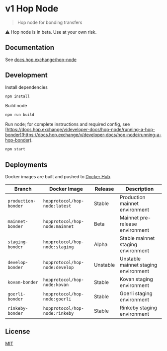 # v1 Hop Node

> Hop node for bonding transfers

⚠️ Hop node is in beta. Use at your own risk.

## Documentation

See [docs.hop.exchange/hop-node](https://docs.hop.exchange/hop-node)

## Development

Install dependencies

```sh
npm install
```

Build node

```sh
npm run build
```

Run node; for complete instructions and required config, see [https://docs.hop.exchange/v/developer-docs/hop-node/running-a-hop-bonder](https://docs.hop.exchange/v/developer-docs/hop-node/running-a-hop-bonder).

```sh
npm start
```

## Deployments

Docker images are built and pushed to [Docker Hub](https://hub.docker.com/r/hopprotocol/hop-node).

| Branch              | Docker Image                   | Release  | Description                                 |
| ------------        | -------------------------------| -------- | ------------------------------------------- |
| `production-bonder` | `hopprotocol/hop-node:latest`  | Stable   | Production mainnet environment              |
| `mainnet-bonder`    | `hopprotocol/hop-node:mainnet` | Beta     | Mainnet pre-release environment             |
| `staging-bonder`    | `hopprotocol/hop-node:staging` | Alpha    | Stable mainnet staging environment          |
| `develop-bonder`    | `hopprotocol/hop-node:develop` | Unstable | Unstable mainnet staging environment        |
| `kovan-bonder`      | `hopprotocol/hop-node:kovan`   | Stable   | Kovan staging environment                   |
| `goerli-bonder`     | `hopprotocol/hop-node:goerli`  | Stable   | Goerli staging environment                  |
| `rinkeby-bonder`    | `hopprotocol/hop-node:rinkeby` | Stable   | Rinkeby staging environment                 |

## License

[MIT](LICENSE)
